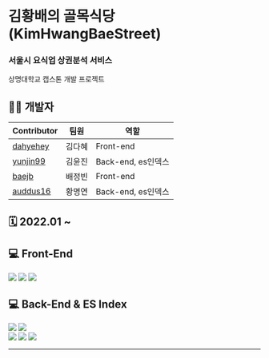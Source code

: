 # 김황배의 골목식당(KimHwangBaeStreet)
### 서울시 요식업 상권분석 서비스
상명대학교 캡스톤 개발 프로젝트


## 👩‍💻 개발자

| Contributor                             | 팀원   | 역할          
|----------------------------------------| ------ | -----------------
| [dahyehey](https://github.com/dahyehey)| 김다혜 | Front-end         
| [yunjin99](https://github.com/yunjin99) | 김윤진 | Back-end, es인덱스 
| [baejb](https://github.com/baejb)| 배정빈 | Front-end         
| [auddus16](https://github.com/auddus16)| 황명연 | Back-end, es인덱스 

## 🗓️ 2022.01 ~ 

## 💻 Front-End
<img src="https://img.shields.io/badge/HTML5-E34F26?style=flat&logo=HTML5&logoColor=white"/> <img src="https://img.shields.io/badge/CSS-1572B6?style=flat&logo=CSS3&logoColor=white"/> <img src="https://img.shields.io/badge/JavaScript-F7DF1E?style=flat&logo=JavaScript&logoColor=white"/>
## 💻 Back-End & ES Index 
<img src="https://img.shields.io/badge/Python-3776AB?style=flat&logo=Python&logoColor=white"/> <img src="https://img.shields.io/badge/Django-092E20?style=flat&logo=Django&logoColor=white"/> <br>
<img src="https://img.shields.io/badge/Elastic-005571?style=flat&logo=Elastic&logoColor=white"/> <img src="https://img.shields.io/badge/Elastic%20Cloud-005571?style=flat&logo=Elastic%20Cloud&logoColor=white"/> <img src="https://img.shields.io/badge/Elasticsearch-005571?style=flat&logo=Elasticsearch&logoColor=white"/>

---

